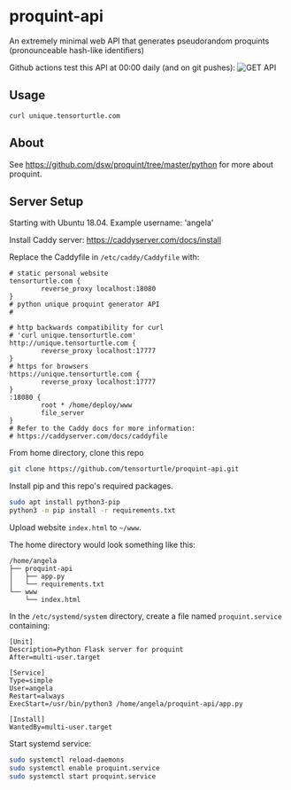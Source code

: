 # proquint-api
An extremely minimal web API that generates pseudorandom proquints (pronounceable hash-like identifiers)

Github actions test this API at 00:00 daily (and on git pushes):
![GET API](https://github.com/tensorturtle/proquint-api/actions/workflows/get_api.yml/badge.svg)

## Usage

```
curl unique.tensorturtle.com
```

## About

See https://github.com/dsw/proquint/tree/master/python for more about proquint.

## Server Setup

Starting with Ubuntu 18.04. Example username: 'angela'

Install Caddy server: https://caddyserver.com/docs/install

Replace the Caddyfile in `/etc/caddy/Caddyfile` with:
```
# static personal website
tensorturtle.com {
        reverse_proxy localhost:18080
}
# python unique proquint generator API
#

# http backwards compatibility for curl
# 'curl unique.tensorturtle.com'
http://unique.tensorturtle.com {
        reverse_proxy localhost:17777
}
# https for browsers
https://unique.tensorturtle.com {
        reverse_proxy localhost:17777
}
:18080 {
        root * /home/deploy/www
        file_server
}
# Refer to the Caddy docs for more information:
# https://caddyserver.com/docs/caddyfile
```

From home directory, clone this repo

```bash
git clone https://github.com/tensorturtle/proquint-api.git
```

Install pip and this repo's required packages.

```bash
sudo apt install python3-pip
python3 -m pip install -r requirements.txt
```

Upload website `index.html` to `~/www`.

The home directory would look something like this:

```
/home/angela
├── proquint-api
│   ├── app.py
│   └── requirements.txt
└── www
    └── index.html
```

In the `/etc/systemd/system` directory, create a file named `proquint.service` containing:

```
[Unit]
Description=Python Flask server for proquint
After=multi-user.target

[Service]
Type=simple
User=angela
Restart=always
ExecStart=/usr/bin/python3 /home/angela/proquint-api/app.py

[Install]
WantedBy=multi-user.target
```

Start systemd service:
```bash
sudo systemctl reload-daemons
sudo systemctl enable proquint.service
sudo systemctl start proquint.service
```
